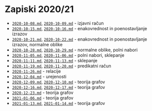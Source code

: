 # Zapiski 2020/21

* [`2020-10-08.md`](2020-10-08.md), [`2020-10-09.md`](2020-10-09.md) - izjavni račun
* [`2020-10-15.md`](2020-10-15.md), [`2020-10-16.md`](2020-10-16.md) - enakovrednost in poenostavljanje izrazov
* [`2020-10-21.md`](2020-10-21.md), [`2020-10-22.md`](2020-10-22.md) - enakovrednost in poenostavljanje izrazov, normalne oblike
* [`2020-10-28.md`](2020-10-28.md), [`2020-10-29.md`](2020-10-29.md) - normalne oblike, polni nabori
* [`2020-11-05.md`](2020-11-05.md), [`2020-11-06.md`](2020-11-06.md) - polni nabori, sklepanje
* [`2020-11-11.md`](2020-11-11.md), [`2020-11-13.md`](2020-11-13.md) - sklepanje
* [`2020-11-19.md`](2020-11-19.md), [`2020-11-20.md`](2020-11-20.md) - predikatni račun
* [`2020-11-26.md`](2020-11-26.md) - relacije
* [`2020-12-04.md`](2020-12-04.md) - urejenosti
* [`2020-12-09.md`](2020-12-09.md), [`2020-12-10.md`](2020-12-10.md) - teorija grafov
* [`2020-12-16.md`](2020-12-16.md), [`2020-12-17.md`](2020-12-17.md) - teorija grafov
* [`2020-12-23.md`](2020-12-23.md) - teorija grafov
* [`2021-01-06.md`](2021-01-06.md) - teorija grafov
* [`2021-01-13.md`](2021-01-13.md), [`2021-01-14.md`](2021-01-14.md) - teorija grafov
